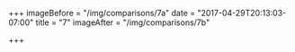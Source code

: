 +++
imageBefore = "/img/comparisons/7a"
date = "2017-04-29T20:13:03-07:00"
title = "7"
imageAfter = "/img/comparisons/7b"

+++

